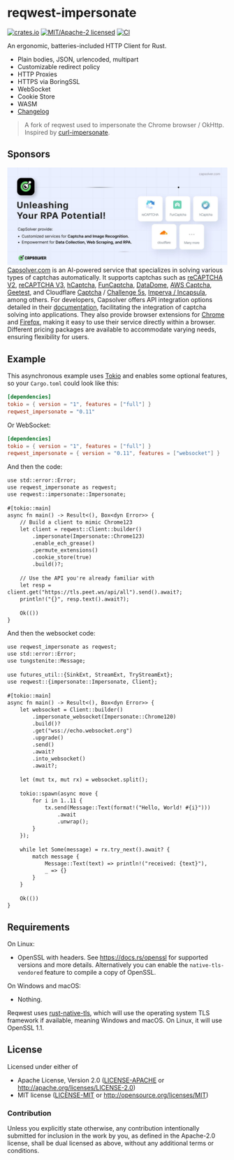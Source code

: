 # reqwest-impersonate

[![crates.io](https://img.shields.io/crates/v/reqwest-impersonate.svg)](https://crates.io/crates/reqwest-impersonate)
[![MIT/Apache-2 licensed](https://img.shields.io/crates/l/reqwest.svg)](./LICENSE-APACHE)
[![CI](https://github.com/seanmonstar/reqwest/workflows/CI/badge.svg)](https://github.com/seanmonstar/reqwest/actions?query=workflow%3ACI)

An ergonomic, batteries-included HTTP Client for Rust.

- Plain bodies, JSON, urlencoded, multipart
- Customizable redirect policy
- HTTP Proxies
- HTTPS via BoringSSL
- WebSocket
- Cookie Store
- WASM
- [Changelog](CHANGELOG.md)

> A fork of reqwest used to impersonate the Chrome browser / OkHttp. Inspired by [curl-impersonate](https://github.com/lwthiker/curl-impersonate).

## Sponsors

[![Capsolver](https://github.com/0x676e67/CapSolver-CloudflareBypass/raw/main/docs/capsolver.jpeg)](https://dashboard.capsolver.com/passport/register?inviteCode=y7CtB_a-3X6d)
[Capsolver.com](https://www.capsolver.com/?utm_source=github&utm_medium=banner_github&utm_campaign=fcsrv) is an AI-powered service that specializes in solving various types of captchas automatically. It supports captchas such as [reCAPTCHA V2](https://docs.capsolver.com/guide/captcha/ReCaptchaV2.html?utm_source=github&utm_medium=banner_github&utm_campaign=fcsrv), [reCAPTCHA V3](https://docs.capsolver.com/guide/captcha/ReCaptchaV3.html?utm_source=github&utm_medium=banner_github&utm_campaign=fcsrv), [hCaptcha](https://docs.capsolver.com/guide/captcha/HCaptcha.html?utm_source=github&utm_medium=banner_github&utm_campaign=fcsrv), [FunCaptcha](https://docs.capsolver.com/guide/captcha/FunCaptcha.html?utm_source=github&utm_medium=banner_github&utm_campaign=fcsrv), [DataDome](https://docs.capsolver.com/guide/captcha/DataDome.html?utm_source=github&utm_medium=banner_github&utm_campaign=fcsrv), [AWS Captcha](https://docs.capsolver.com/guide/captcha/awsWaf.html?utm_source=github&utm_medium=banner_github&utm_campaign=fcsrv), [Geetest](https://docs.capsolver.com/guide/captcha/Geetest.html?utm_source=github&utm_medium=banner_github&utm_campaign=fcsrv), and Cloudflare [Captcha](https://docs.capsolver.com/guide/antibots/cloudflare_turnstile.html?utm_source=github&utm_medium=banner_github&utm_campaign=fcsrv) / [Challenge 5s](https://docs.capsolver.com/guide/antibots/cloudflare_challenge.html?utm_source=github&utm_medium=banner_github&utm_campaign=fcsrv), [Imperva / Incapsula](https://docs.capsolver.com/guide/antibots/imperva.html?utm_source=github&utm_medium=banner_github&utm_campaign=fcsrv), among others.
For developers, Capsolver offers API integration options detailed in their [documentation](https://docs.capsolver.com/?utm_source=github&utm_medium=banner_github&utm_campaign=fcsrv), facilitating the integration of captcha solving into applications. They also provide browser extensions for [Chrome](https://chromewebstore.google.com/detail/captcha-solver-auto-captc/pgojnojmmhpofjgdmaebadhbocahppod) and [Firefox](https://addons.mozilla.org/es/firefox/addon/capsolver-captcha-solver/), making it easy to use their service directly within a browser. Different pricing packages are available to accommodate varying needs, ensuring flexibility for users.

## Example

This asynchronous example uses [Tokio](https://tokio.rs) and enables some
optional features, so your `Cargo.toml` could look like this:

```toml
[dependencies]
tokio = { version = "1", features = ["full"] }
reqwest_impersonate = "0.11"
```

Or WebSocket:

```toml
[dependencies]
tokio = { version = "1", features = ["full"] }
reqwest_impersonate = { version = "0.11", features = ["websocket"] }
```

And then the code:

```rust,no_run
use std::error::Error;
use reqwest_impersonate as reqwest;
use reqwest::impersonate::Impersonate;

#[tokio::main]
async fn main() -> Result<(), Box<dyn Error>> {
    // Build a client to mimic Chrome123
    let client = reqwest::Client::builder()
        .impersonate(Impersonate::Chrome123)
        .enable_ech_grease()
        .permute_extensions()
        .cookie_store(true)
        .build()?;

    // Use the API you're already familiar with
    let resp = client.get("https://tls.peet.ws/api/all").send().await?;
    println!("{}", resp.text().await?);

    Ok(())
}
```

And then the websocket code:

```rust,no_run
use reqwest_impersonate as reqwest;
use std::error::Error;
use tungstenite::Message;

use futures_util::{SinkExt, StreamExt, TryStreamExt};
use reqwest::{impersonate::Impersonate, Client};

#[tokio::main]
async fn main() -> Result<(), Box<dyn Error>> {
    let websocket = Client::builder()
        .impersonate_websocket(Impersonate::Chrome120)
        .build()?
        .get("wss://echo.websocket.org")
        .upgrade()
        .send()
        .await?
        .into_websocket()
        .await?;

    let (mut tx, mut rx) = websocket.split();

    tokio::spawn(async move {
        for i in 1..11 {
            tx.send(Message::Text(format!("Hello, World! #{i}")))
                .await
                .unwrap();
        }
    });

    while let Some(message) = rx.try_next().await? {
        match message {
            Message::Text(text) => println!("received: {text}"),
            _ => {}
        }
    }

    Ok(())
}
```

## Requirements

On Linux:

- OpenSSL with headers. See https://docs.rs/openssl for supported versions
  and more details. Alternatively you can enable the `native-tls-vendored`
  feature to compile a copy of OpenSSL.

On Windows and macOS:

- Nothing.

Reqwest uses [rust-native-tls](https://github.com/sfackler/rust-native-tls),
which will use the operating system TLS framework if available, meaning Windows
and macOS. On Linux, it will use OpenSSL 1.1.


## License

Licensed under either of

- Apache License, Version 2.0 ([LICENSE-APACHE](LICENSE-APACHE) or <http://apache.org/licenses/LICENSE-2.0>)
- MIT license ([LICENSE-MIT](LICENSE-MIT) or <http://opensource.org/licenses/MIT>)

### Contribution

Unless you explicitly state otherwise, any contribution intentionally submitted
for inclusion in the work by you, as defined in the Apache-2.0 license, shall
be dual licensed as above, without any additional terms or conditions.
